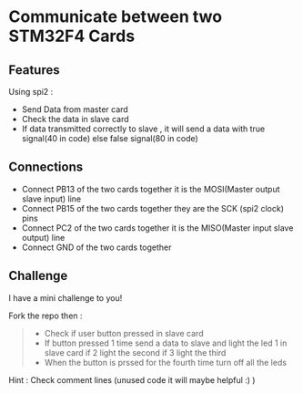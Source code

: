 # Communicate between two STM32F4 Cards


## Features

Using spi2 :
- Send Data from master card
- Check the data in slave card
- If data transmitted correctly to slave , it will send a data with true signal(40 in code) else false signal(80 in code)

## Connections

- Connect PB13 of the two cards together it is the MOSI(Master output slave input) line
- Connect PB15 of the two cards together they are the SCK (spi2 clock) pins
- Connect PC2 of the two cards together it is the MISO(Master input slave output) line
- Connect GND of the two cards together


## Challenge

I have a mini challenge to you!

Fork the repo then :
> - Check if user button pressed in slave card
> - If button pressed 1 time send a data to slave and light the led 1 in slave card if 2 light the second if 3 light the third
> - When the button is prssed for the fourth time turn off all the leds

Hint : Check comment lines (unused code it will maybe helpful :) )
